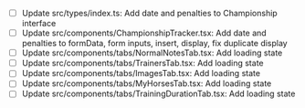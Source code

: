 - [ ] Update src/types/index.ts: Add date and penalties to Championship interface
- [ ] Update src/components/ChampionshipTracker.tsx: Add date and penalties to formData, form inputs, insert, display, fix duplicate display
- [ ] Update src/components/tabs/NormalNotesTab.tsx: Add loading state
- [ ] Update src/components/tabs/TrainersTab.tsx: Add loading state
- [ ] Update src/components/tabs/ImagesTab.tsx: Add loading state
- [ ] Update src/components/tabs/MyHorsesTab.tsx: Add loading state
- [ ] Update src/components/tabs/TrainingDurationTab.tsx: Add loading state
